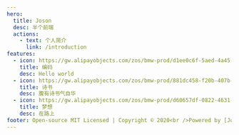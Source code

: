 ```yaml
---
hero:
  title: Joson
  desc: 半个前端
  actions:
    - text: 个人简介
      link: /introduction
features:
  - icon: https://gw.alipayobjects.com/zos/bmw-prod/d1ee0c6f-5aed-4a45-a507-339a4bfe076c/k7bjsocq_w144_h144.png
    title: 编码
    desc: Hello world
  - icon: https://gw.alipayobjects.com/zos/bmw-prod/881dc458-f20b-407b-947a-95104b5ec82b/k79dm8ih_w144_h144.png
    title: 诗书
    desc: 腹有诗书气自华
  - icon: https://gw.alipayobjects.com/zos/bmw-prod/d60657df-0822-4631-9d7c-e7a869c2f21c/k79dmz3q_w126_h126.png
    title: 梦想
    desc: 在路上
footer: Open-source MIT Licensed | Copyright © 2020<br />Powered by [Joson](https://github.com/JosonKing)
---
```


<!-- ## Hello dumi! -->
